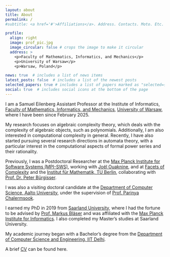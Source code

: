 ```yaml
---
layout: about
title: About
permalink: /
#subtitle: <a href='#'>Affiliations</a>. Address. Contacts. Moto. Etc.

profile:
  align: right
  image: prof_pic.jpg
  image_circular: false # crops the image to make it circular
  address: >
    <p>Faculty of Mathematics, Informatics, and Mechanics</p>
    <p>University of Warsaw</p>
    <p>Warsaw, Poland</p>

news: true  # includes a list of news items
latest_posts: false  # includes a list of the newest posts
selected_papers: true # includes a list of papers marked as "selected={true}"
social: true  # includes social icons at the bottom of the page
---
```


I am a Samuel Eilenberg Assistant Professor at the Institute of Informatics, [Faculty of Mathematics, Informatics, and Mechanics](https://www.mimuw.edu.pl/en/), [University of Warsaw](https://en.uw.edu.pl/), where I have been since February 2025.  

My research focuses on algebraic complexity theory, which deals with the complexity of algebraic objects, such as polynomials. Additionally, I am also interested in computational complexity in general. Recently, I have also started pursuing several research directions in automata theory, with a particular interest in the computational aspects of formal power series and their rationality.  

Previously, I was a Postdoctoral Researcher at the [Max Planck Institute for Software Systems (MPI-SWS)](https://www.mpi-sws.org/), working with [Joël Ouaknine](https://people.mpi-sws.org/~joel/), and at [Facets of Complexity](http://www.facetsofcomplexity.de/) and the [Institut für Mathematik, TU Berlin](https://www.math.tu-berlin.de/), collaborating with [Prof. Dr. Peter Bürgisser](https://www.math.tu-berlin.de/fachgebiete_ag_diskalg/fachgebiet_algorithmische_algebra/v_menue/members/prof_dr_peter_buergisser/).  

I was also a visiting doctoral candidate at the [Department of Computer Science, Aalto University](https://www.aalto.fi/department-of-computer-science), under the supervision of [Prof. Parinya Chalermsook](https://sites.google.com/site/parinyachalermsook/home).  

I earned my PhD in 2019 from [Saarland University](https://www.uni-saarland.de/start.html), where I had the fortune to be advised by [Prof. Markus Bläser](https://www-cc.cs.uni-saarland.de/mblaeser/) and was affiliated with the [Max Planck Institute for Informatics](https://www.mpi-inf.mpg.de/departments/algorithms-complexity/). I also completed my Master’s studies at Saarland University.  

My academic journey began with a Bachelor’s degree from the [Department of Computer Science and Engineering, IIT Delhi](http://www.cse.iitd.ernet.in/).  

A brief [CV](/cv/) can be found here.

<!---
My proudest achievement can be found [here](https://www.strava.com/activities/1109380107).  
-->


